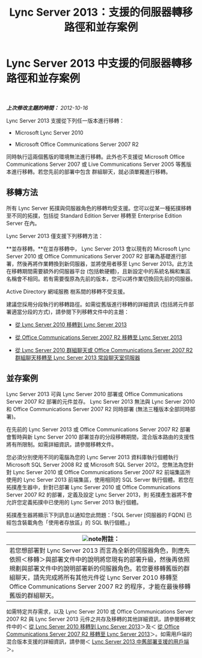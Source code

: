 ﻿---
title: Lync Server 2013：支援的伺服器轉移路徑和並存案例
TOCTitle: 支援的伺服器轉移路徑和並存案例
ms:assetid: 2a6a730f-7f80-45f9-9540-3edfdaa265fb
ms:mtpsurl: https://technet.microsoft.com/zh-tw/library/Gg425764(v=OCS.15)
ms:contentKeyID: 49290402
ms.date: 08/10/2015
mtps_version: v=OCS.15
ms.translationtype: HT
---

# Lync Server 2013 中支援的伺服器轉移路徑和並存案例

 

_**上次修改主題的時間：** 2012-10-16_

Lync Server 2013 支援從下列任一版本進行移轉：

  - Microsoft Lync Server 2010

  - Microsoft Office Communications Server 2007 R2

同時執行這兩個舊版的環境無法進行移轉。此外也不支援從 Microsoft Office Communications Server 2007 或 Live Communications Server 2005 等舊版本進行移轉。若您先前的部署中包含 群組聊天，就必須單獨進行移轉。

## 移轉方法

所有 Lync Server 拓撲與伺服器角色的移轉均受支援。您可以從某一種拓撲移轉至不同的拓撲，包括從 Standard Edition Server 移轉至 Enterprise Edition Server 在內。

Lync Server 2013 僅支援下列移轉方法：

   **並存移轉。**在並存移轉中， Lync Server 2013 會以現有的 Microsoft Lync Server 2010 或 Office Communications Server 2007 R2 部署為基礎進行部署，然後再將作業轉換到新伺服器，並將使用者移至 Lync Server 2013。此方法在移轉期間需要額外的伺服器平台 (包括軟硬體)，且新設定中的系統名稱和集區名稱會不相同。若有需要復原為先前的版本，您可以將作業切換回先前的伺服器。

Active Directory 網域服務 樹系間的移轉不受支援。

建議您採用分段執行的移轉路徑。如需從舊版進行移轉的詳細資訊 (包括將元件部署適當分段的方式)，請參閱下列移轉文件中的主題：

  - [從 Lync Server 2010 移轉到 Lync Server 2013](migration-from-lync-server-2010-to-lync-server-2013.md)

  - [從 Office Communications Server 2007 R2 移轉至 Lync Server 2013](migration-from-office-communications-server-2007-r2-to-lync-server-2013.md)

  - [從 Lync Server 2010 群組聊天或 Office Communications Server 2007 R2 群組聊天移轉至 Lync Server 2013 常設聊天室伺服器](migration-from-lync-server-2010-group-chat-or-office-communications-server-2007-r2-group-chat-to-lync-server-2013-persistent-chat-server.md)

## 並存案例

Lync Server 2013 可與 Lync Server 2010 部署或 Office Communications Server 2007 R2 部署的元件並存。 Lync Server 2013 無法與 Lync Server 2010 和 Office Communications Server 2007 R2 同時部署 (無法三種版本全部同時部署)。

在先前的 Lync Server 2013 或 Office Communications Server 2007 R2 部署會暫時與新 Lync Server 2010 部署並存的分段移轉期間，混合版本路由的支援性將有所限制。如需詳細資訊，請參閱移轉文件。

您必須分別使用不同的電腦為您的 Lync Server 2013 資料庫執行個體執行 Microsoft SQL Server 2008 R2 或 Microsoft SQL Server 2012。您無法為您針對 Lync Server 2010 或 Office Communications Server 2007 R2 前端集區所使用的 Lync Server 2013 前端集區，使用相同的 SQL Server 執行個體。若您在 拓撲產生器中，針對已部署 Lync Server 2010 或 Office Communications Server 2007 R2 的部署，定義及設定 Lync Server 2013，則 拓撲產生器將不會允許您定義拓撲中已使用的 Lync Server 2013 執行個體。

拓撲產生器將顯示下列訊息以通知您此問題：「SQL Server \[伺服器的 FQDN\] 已經包含裝載角色「使用者存放區」的 SQL 執行個體。」

<table>
<thead>
<tr class="header">
<th><img src="images/Gg398811.note(OCS.15).gif" title="note" alt="note" />附註：</th>
</tr>
</thead>
<tbody>
<tr class="odd">
<td>若您想部署對 Lync Server 2013 而言為全新的伺服器角色，則應先依照＜移轉＞與部署文件中的說明將您現有的部署升級，然後再依照規劃與部署文件中的說明部署新的伺服器角色。若您要移轉舊版的群組聊天，請先完成將所有其他元件從 Lync Server 2010 移轉至 Office Communications Server 2007 R2 的程序，才能在最後移轉舊版的群組聊天。</td>
</tr>
</tbody>
</table>


如需特定共存需求，以及 Lync Server 2010 或 Office Communications Server 2007 R2 與 Lync Server 2013 元件之共存及移轉的其他詳細資訊，請參閱移轉文件中的＜ [從 Lync Server 2010 移轉到 Lync Server 2013](migration-from-lync-server-2010-to-lync-server-2013.md)＞及＜ [從 Office Communications Server 2007 R2 移轉至 Lync Server 2013](migration-from-office-communications-server-2007-r2-to-lync-server-2013.md)＞。如需用戶端的混合版本支援的詳細資訊，請參閱＜ [Lync Server 2013 中舊部署支援的用戶端](lync-server-2013-supported-clients-from-previous-deployments.md)＞。

